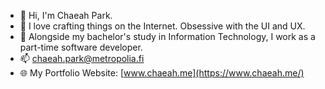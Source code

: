 - 👋 Hi, I'm Chaeah Park. 
- 👀 I love crafting things on the Internet. Obsessive with the UI and UX.
- 🌱 Alongside my bachelor's study in Information Technology, I work as a part-time software developer. 
- 📫 chaeah.park@metropolia.fi
- 🌐 My Portfolio Website: [www.chaeah.me](https://www.chaeah.me/)
